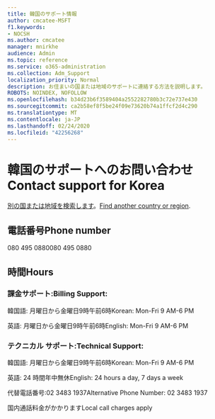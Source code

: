 ```yaml
---
title: 韓国のサポート情報
author: cmcatee-MSFT
f1.keywords:
- NOCSH
ms.author: cmcatee
manager: mnirkhe
audience: Admin
ms.topic: reference
ms.service: o365-administration
ms.collection: Adm_Support
localization_priority: Normal
description: お住まいの国または地域のサポートに連絡する方法を説明します。
ROBOTS: NOINDEX, NOFOLLOW
ms.openlocfilehash: b34d23b6f3589404a2552282780b3c72e737e430
ms.sourcegitcommit: ca2b58ef8f5be24f09e73620b74a1ffcf2d4c290
ms.translationtype: MT
ms.contentlocale: ja-JP
ms.lasthandoff: 02/24/2020
ms.locfileid: "42256268"
---
```

# <a name="contact-support-for-korea"></a><span data-ttu-id="c85c9-103">韓国のサポートへのお問い合わせ</span><span class="sxs-lookup"><span data-stu-id="c85c9-103">Contact support for Korea</span></span>

<span data-ttu-id="c85c9-104">[別の国または地域を検索します](../contact-support-for-business-products.md)。</span><span class="sxs-lookup"><span data-stu-id="c85c9-104">[Find another country or region](../contact-support-for-business-products.md).</span></span>

## <a name="phone-number"></a><span data-ttu-id="c85c9-105">電話番号</span><span class="sxs-lookup"><span data-stu-id="c85c9-105">Phone number</span></span>
<span data-ttu-id="c85c9-106">080 495 0880</span><span class="sxs-lookup"><span data-stu-id="c85c9-106">080 495 0880</span></span>

## <a name="hours"></a><span data-ttu-id="c85c9-107">時間</span><span class="sxs-lookup"><span data-stu-id="c85c9-107">Hours</span></span>
### <a name="billing-support"></a><span data-ttu-id="c85c9-108">課金サポート:</span><span class="sxs-lookup"><span data-stu-id="c85c9-108">Billing Support:</span></span>

<span data-ttu-id="c85c9-109">韓国語: 月曜日から金曜日9時午前6時</span><span class="sxs-lookup"><span data-stu-id="c85c9-109">Korean: Mon-Fri 9 AM-6 PM</span></span>

<span data-ttu-id="c85c9-110">英語: 月曜日から金曜日9時午前6時</span><span class="sxs-lookup"><span data-stu-id="c85c9-110">English: Mon-Fri 9 AM-6 PM</span></span>

### <a name="technical-support"></a><span data-ttu-id="c85c9-111">テクニカル サポート:</span><span class="sxs-lookup"><span data-stu-id="c85c9-111">Technical Support:</span></span>

<span data-ttu-id="c85c9-112">韓国語: 月曜日から金曜日9時午前6時</span><span class="sxs-lookup"><span data-stu-id="c85c9-112">Korean: Mon-Fri 9 AM-6 PM</span></span>

<span data-ttu-id="c85c9-113">英語: 24 時間年中無休</span><span class="sxs-lookup"><span data-stu-id="c85c9-113">English: 24 hours a day, 7 days a week</span></span>

<span data-ttu-id="c85c9-114">代替電話番号:02 3483 1937</span><span class="sxs-lookup"><span data-stu-id="c85c9-114">Alternative Phone Number: 02 3483 1937</span></span>

<span data-ttu-id="c85c9-115">国内通話料金がかかります</span><span class="sxs-lookup"><span data-stu-id="c85c9-115">Local call charges apply</span></span>
